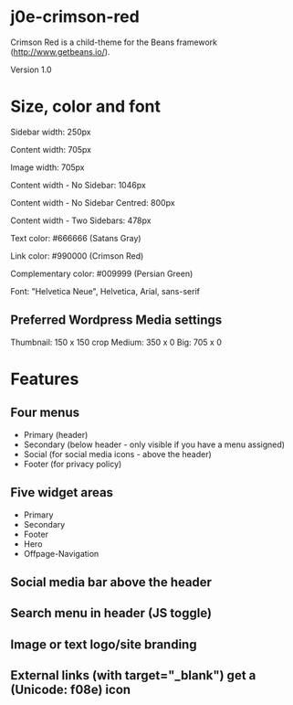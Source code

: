 # j0e-crimson-red
Crimson Red is a child-theme for the Beans framework (http://www.getbeans.io/).

Version 1.0

# Size, color and font

Sidebar width: 250px

Content width: 705px

Image width: 705px

Content width - No Sidebar: 1046px

Content width - No Sidebar Centred: 800px

Content width - Two Sidebars: 478px

Text color: #666666 (Satans Gray)

Link color: #990000 (Crimson Red)

Complementary color: #009999 (Persian Green)


Font: "Helvetica Neue", Helvetica, Arial, sans-serif

## Preferred Wordpress Media settings
Thumbnail: 150 x 150 crop
Medium: 350 x 0
Big: 705 x 0

# Features
## Four menus
* Primary (header)
* Secondary (below header - only visible if you have a menu assigned)
* Social (for social media icons - above the header)
* Footer (for privacy policy)

## Five widget areas
* Primary
* Secondary
* Footer
* Hero
* Offpage-Navigation

## Social media bar above the header

## Search menu in header (JS toggle)

## Image or text logo/site branding

## External links (with target="_blank") get a (Unicode: f08e) icon




